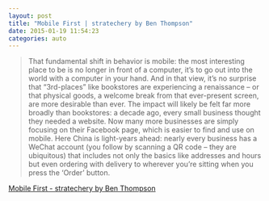 ```yaml
---
layout: post
title: "Mobile First | stratechery by Ben Thompson"
date: 2015-01-19 11:54:23
categories: auto
---
```


> That fundamental shift in behavior is mobile: the most interesting place to be is no longer in front of a computer, it’s to go out into the world with a computer in your hand. And in that view, it’s no surprise that “3rd-places” like bookstores are experiencing a renaissance – or that physical goods, a welcome break from that ever-present screen, are more desirable than ever. The impact will likely be felt far more broadly than bookstores: a decade ago, every small business thought they needed a website. Now many more businesses are simply focusing on their Facebook page, which is easier to find and use on mobile. Here China is light-years ahead: nearly every business has a WeChat account (you follow by scanning a QR code – they are ubiquitous) that includes not only the basics like addresses and hours but even ordering with delivery to wherever you’re sitting when you press the ‘Order’ button.

 <!-- --> 

[Mobile First - stratechery by Ben Thompson](http://stratechery.com/2015/mobile-first/)